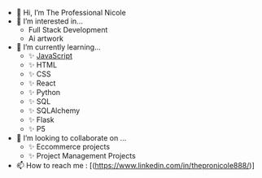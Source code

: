  - 👋 Hi, I’m The Professional Nicole
 - 👀 I’m interested in...
   - Full Stack Development
   - Ai artwork
 - 🌱 I’m currently learning...
   - ✨ [JavaScript](https://user-images.githubusercontent.com/25181517/117447155-6a868a00-af3d-11eb-9cfe-245df15c9f3f.png)
   - ✨ HTML
   - ✨ CSS
   - ✨ React
   - ✨ Python
   - ✨ SQL
   - ✨ SQLAlchemy
   - ✨ Flask
   - ✨ P5
- 💞️ I’m looking to collaborate on ...
  - ✨ Eccommerce projects
  - ✨ Project Management Projects
- 📫 How to reach me : [(https://www.linkedin.com/in/thepronicole888/)]
<!---
thepronicole11/thepronicole11 is a ✨ special ✨ repository because its `README.md` (this file) appears on your GitHub profile.
You can click the Preview link to take a look at your changes.
--->
